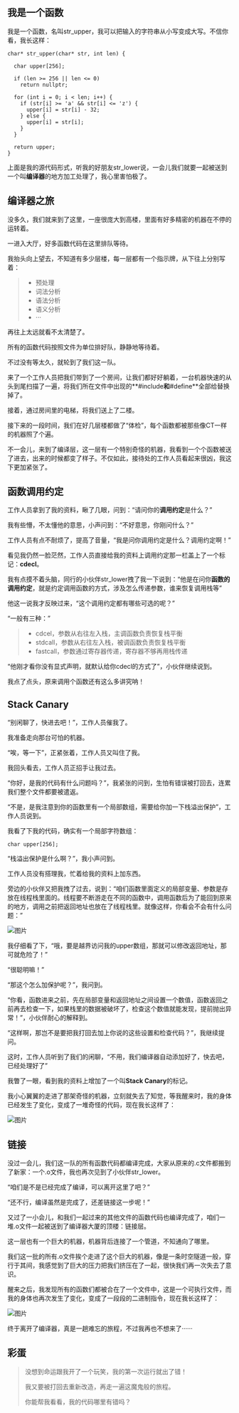 ## **我是一个函数**

我是一个函数，名叫str_upper，我可以把输入的字符串从小写变成大写。不信你看，我长这样：

```
char* str_upper(char* str, int len) {
  
  char upper[256];
  
  if (len >= 256 || len <= 0) 
    return nullptr;

  for (int i = 0; i < len; i++) {
    if (str[i] >= 'a' && str[i] <= 'z') {
      upper[i] = str[i] - 32;
    } else {
      upper[i] = str[i];
    }
  }
  
  return upper;
}
```

上面是我的源代码形式，听我的好朋友str_lower说，一会儿我们就要一起被送到一个叫**编译器**的地方加工处理了，我心里害怕极了。

## **编译器之旅**

没多久，我们就来到了这里，一座很庞大到高楼，里面有好多精密的机器在不停的运转着。

一进入大厅，好多函数代码在这里排队等待。

我抬头向上望去，不知道有多少层楼，每一层都有一个指示牌，从下往上分别写着：

> - 预处理
> - 词法分析
> - 语法分析
> - 语义分析
> - ···

再往上太远就看不太清楚了。

所有的函数代码按照文件为单位排好队，静静地等待着。

不过没有等太久，就轮到了我们这一队。

来了一个工作人员把我们带到了一个房间，让我们都好好躺着，一台机器快速的从头到尾扫描了一遍，将我们所在文件中出现的**#include**和**#define**全部给替换掉了。

接着，通过房间里的电梯，将我们送上了二楼。

接下来的一段时间，我们在好几层楼都做了“体检”，每个函数都被那些像CT一样的机器照了个遍。

不一会儿，来到了编译层，这一层有一个特别奇怪的机器，我看到一个个函数被送了进去，出来的时候都变了样子。不仅如此，接待处的工作人员看起来很凶，我这下更加紧张了。

## **函数调用约定**

工作人员拿到了我的资料，瞅了几眼，问到：“请问你的**调用约定**是什么？”

我有些懵，不太懂他的意思，小声问到：“不好意思，你刚问什么？”

工作人员有点不耐烦了，提高了音量，“我是问你调用约定是什么？调用约定啊！”

看见我仍然一脸茫然，工作人员直接给我的资料上调用约定那一栏盖上了一个标记：**cdecl**。

我有点摸不着头脑，同行的小伙伴str_lower拽了我一下说到：“他是在问你**函数的调用约定**，就是约定调用函数的方式，涉及怎么传递参数，谁来恢复调用栈等”

他这一说我才反映过来，“这个调用约定都有哪些可选的呢？”

“一般有三种：”

> - cdcel，参数从右往左入栈，主调函数负责恢复栈平衡
> - stdcall，参数从右往左入栈，被调函数负责恢复栈平衡
> - fastcall，参数通过寄存器传递，寄存器不够再用栈传递

“他刚才看你没有显式声明，就默认给你cdecl的方式了”，小伙伴继续说到。

我点了点头，原来调用个函数还有这么多讲究呐！

## **Stack Canary**

“别闲聊了，快进去吧！”，工作人员催我了。

我准备走向那台可怕的机器。

“唉，等一下”，正紧张着，工作人员又叫住了我。

我回头看去，工作人员正招手让我过去。

“你好，是我的代码有什么问题吗？”，我紧张的问到，生怕有错误被打回去，连累我们整个文件都要被遣返。

“不是，是我注意到你的函数里有一个局部数组，需要给你加一下栈溢出保护”，工作人员说到。

我看了下我的代码，确实有一个局部字符数组：

```
char upper[256];
```

“栈溢出保护是什么啊？”，我小声问到。

工作人员没有搭理我，忙着给我的资料上加东西。

旁边的小伙伴又把我拽了过去，说到：“咱们函数里面定义的局部变量、参数是存放在线程栈里面的。线程要不断游走在不同的函数中，调用函数后为了能回到原来的地方，调用之前把返回地址也放在了线程栈里。就像这样，你看会不会有什么问题：”

![图片](image/640-163932818006379.webp)

我仔细看了下，“哦，要是越界访问我的upper数组，那就可以修改返回地址，那可就危险了！”

“很聪明嘛！”

“那这个怎么加保护呢？”，我问到。

“你看，函数进来之前，先在局部变量和返回地址之间设置一个数值，函数返回之前再去检查一下，如果栈里的数据被破坏了，检查这个数值就能发现，提前抛出异常！”，小伙伴耐心的解释到。

“这样啊，那岂不是要把我打回去加上你说的这些设置和检查代码？”，我继续提问。

这时，工作人员听到了我们的闲聊，“不用，我们编译器自动添加好了，快去吧，已经处理好了”

我瞥了一眼，看到我的资料上增加了一个叫**Stack Canary**的标记。

我小心翼翼的走进了那架奇怪的机器，立刻就失去了知觉，等我醒来时，我的身体已经发生了变化，变成了一堆奇怪的代码，现在我长这样了：

![图片](image/640-163932818006380.webp)

## **链接**

没过一会儿，我们这一队的所有函数代码都编译完成，大家从原来的.c文件都搬到了新家：一个.o文件，我也再次见到了小伙伴str_lower。

“咱们是不是已经完成了编译，可以离开这里了吧？”

“还不行，编译虽然是完成了，还差链接这一步呢！”

又过了一小会儿，和我们一起过来的其他文件的函数代码也编译完成了，咱们一堆.o文件一起被送到了编译器大厦的顶楼：链接层。

这一层也有一个巨大的机器，机器背后连接了一个管道，不知通向了哪里。

我们这一批的所有.o文件挨个走进了这个巨大的机器，像是一条时空隧道一般，穿行于其间，我感觉到了巨大的压力把我们挤压在了一起，很快我们再一次失去了意识。

醒来之后，我发现所有的函数们都被合在了一个文件中，这是一个可执行文件，而我的身体也再次发生了变化，变成了一段段的二进制指令，现在我长这样了：

![图片](image/640-163932818006381.webp)

终于离开了编译器，真是一趟难忘的旅程，不过我再也不想来了······

## **彩蛋**

> 没想到命运跟我开了一个玩笑，我的第一次运行就出了错！
>
> 我又要被打回去重新改造，再走一遍这魔鬼般的旅程。
>
> 你能帮我看看，我的代码哪里有错吗？